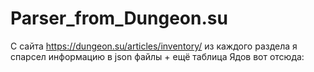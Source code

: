 # Parser_from_Dungeon.su
С сайта  https://dungeon.su/articles/inventory/ из каждого раздела  я спарсел информацию в  json файлы +  ещё  таблица Ядов вот отсюда:
